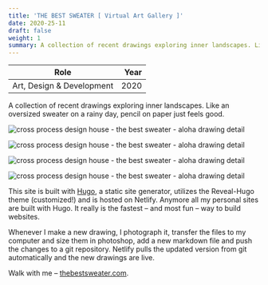 ```yaml
---
title: 'THE BEST SWEATER [ Virtual Art Gallery ]'
date: 2020-25-11
draft: false
weight: 1
summary: A collection of recent drawings exploring inner landscapes. Like an oversized sweater on a rainy day, pencil on paper just feels good. 
---
```


| Role | Year |
| ----------- | -----------: |
| Art, Design & Development | 2020 |

A collection of recent drawings exploring inner landscapes. Like an oversized sweater on a rainy day, pencil on paper just feels good.  

![cross process design house - the best sweater - aloha drawing detail](/images/work/cross-process-design-house-the-best-sweater-aloha1.png "Aloha drawing detail")

![cross process design house - the best sweater - aloha drawing detail](/images/work/cross-process-design-house-the-best-sweater-aloha2.png "Aloha drawing detail")

![cross process design house - the best sweater - aloha drawing detail](/images/work/cross-process-design-house-the-best-sweater-aloha3.png "Aloha drawing detail")

![cross process design house - the best sweater - aloha drawing detail](/images/work/cross-process-design-house-the-best-sweater-aloha4.png "Aloha drawing and description")

This site is built with [Hugo](https://gohugo.io), a static site generator, utilizes the Reveal-Hugo theme (customized!) and is hosted on Netlify. Anymore all my personal sites are built with Hugo. It really is the fastest – and most fun – way to build websites.

Whenever I make a new drawing, I photograph it, transfer the files to my computer and size them in photoshop, add a new markdown file and push the changes to a git repository. Netlify pulls the updated version from git automatically and the new drawings are live.  

Walk with me – [thebestsweater.com](https://thebestsweater.com).




